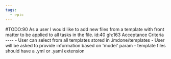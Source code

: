 ```yaml
---
tags:
  - epic
---
```

#TODO:90 As a user I would like to add new files from a template with front matter to be applied to all tasks in the file. id:40 gh:163
      Acceptance Criteria
      ----
      - User can select from all templates stored in .imdone/templates
      - User will be asked to provide information based on 'model' param
      - template files should have a .yml or .yaml extension
